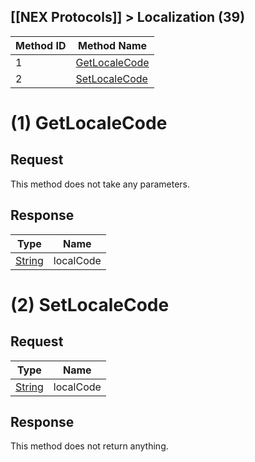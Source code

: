 ## [[NEX Protocols]] > Localization (39)

| Method ID | Method Name |
| --- | --- |
| 1 | [GetLocaleCode](#1-getlocalecode) |
| 2 | [SetLocaleCode](#2-setlocalecode) |

# (1) GetLocaleCode
## Request
This method does not take any parameters.

## Response
| Type | Name |
| --- | --- |
| [String] | localCode |

# (2) SetLocaleCode
## Request
| Type | Name |
| --- | --- |
| [String] | localCode |

## Response
This method does not return anything.

[Result]: NEX-Common-Types#result
[String]: NEX-Common-Types#string
[Buffer]: NEX-Common-Types#buffer
[qBuffer]: NEX-Common-Types#qbuffer
[List]: NEX-Common-Types#list
[Map]: NEX-Common-Types#map
[DateTime]: NEX-Common-Types#date-time
[Structure]: NEX-Common-Types#structure
[Data]: NEX-Common-Types#any-data-holder
[Variant]: NEX-Common-Types#variant